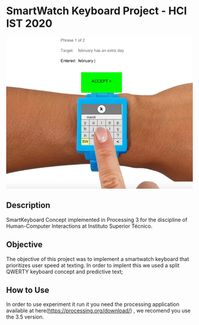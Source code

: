 # SmartWatch Keyboard Project - HCI IST 2020

![Example](example.png)

## Description 
SmartKeyboard Concept implemented in Processing 3 for the discipline of Human-Computer Interactions at Instituto Superior Técnico. 

## Objective
The objective of this project was to implement a smartwatch keyboard that prioritizes user speed at texting. In order to implent this we used a split QWERTY keyboard concept and predictive text;

## How to Use
In order to use experiment it run it you need the processing application available at here(https://processing.org/download/) , we recomend you use the 3.5 version.


